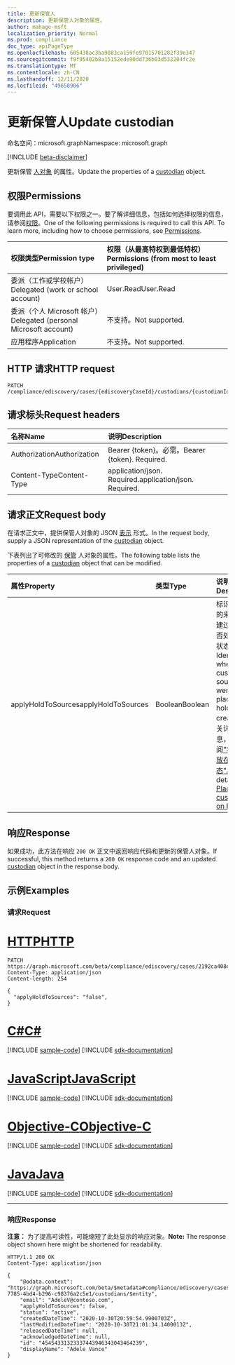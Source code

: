 ```yaml
---
title: 更新保管人
description: 更新保管人对象的属性。
author: mahage-msft
localization_priority: Normal
ms.prod: compliance
doc_type: apiPageType
ms.openlocfilehash: 605438ac3ba9883ca159fe97015701282f39e347
ms.sourcegitcommit: f9f95402b8a15152ede90dd736b03d532204fc2e
ms.translationtype: MT
ms.contentlocale: zh-CN
ms.lasthandoff: 12/11/2020
ms.locfileid: "49658906"
---
```

# <a name="update-custodian"></a><span data-ttu-id="0732d-103">更新保管人</span><span class="sxs-lookup"><span data-stu-id="0732d-103">Update custodian</span></span>

<span data-ttu-id="0732d-104">命名空间：microsoft.graph</span><span class="sxs-lookup"><span data-stu-id="0732d-104">Namespace: microsoft.graph</span></span>

[!INCLUDE [beta-disclaimer](../../includes/beta-disclaimer.md)]

<span data-ttu-id="0732d-105">更新保管 [人对象](../resources/custodian.md) 的属性。</span><span class="sxs-lookup"><span data-stu-id="0732d-105">Update the properties of a [custodian](../resources/custodian.md) object.</span></span>

## <a name="permissions"></a><span data-ttu-id="0732d-106">权限</span><span class="sxs-lookup"><span data-stu-id="0732d-106">Permissions</span></span>

<span data-ttu-id="0732d-p101">要调用此 API，需要以下权限之一。要了解详细信息，包括如何选择权限的信息，请参阅[权限](/graph/permissions-reference)。</span><span class="sxs-lookup"><span data-stu-id="0732d-p101">One of the following permissions is required to call this API. To learn more, including how to choose permissions, see [Permissions](/graph/permissions-reference).</span></span>

|<span data-ttu-id="0732d-109">权限类型</span><span class="sxs-lookup"><span data-stu-id="0732d-109">Permission type</span></span>|<span data-ttu-id="0732d-110">权限（从最高特权到最低特权）</span><span class="sxs-lookup"><span data-stu-id="0732d-110">Permissions (from most to least privileged)</span></span>|
|:---|:---|
|<span data-ttu-id="0732d-111">委派（工作或学校帐户）</span><span class="sxs-lookup"><span data-stu-id="0732d-111">Delegated (work or school account)</span></span>|<span data-ttu-id="0732d-112">User.Read</span><span class="sxs-lookup"><span data-stu-id="0732d-112">User.Read</span></span>|
|<span data-ttu-id="0732d-113">委派（个人 Microsoft 帐户）</span><span class="sxs-lookup"><span data-stu-id="0732d-113">Delegated (personal Microsoft account)</span></span>|<span data-ttu-id="0732d-114">不支持。</span><span class="sxs-lookup"><span data-stu-id="0732d-114">Not supported.</span></span>|
|<span data-ttu-id="0732d-115">应用程序</span><span class="sxs-lookup"><span data-stu-id="0732d-115">Application</span></span>|<span data-ttu-id="0732d-116">不支持。</span><span class="sxs-lookup"><span data-stu-id="0732d-116">Not supported.</span></span>|

## <a name="http-request"></a><span data-ttu-id="0732d-117">HTTP 请求</span><span class="sxs-lookup"><span data-stu-id="0732d-117">HTTP request</span></span>

<!-- {
  "blockType": "ignored"
}
-->

``` http
PATCH /compliance/ediscovery/cases/{ediscoveryCaseId}/custodians/{custodianId}
```

## <a name="request-headers"></a><span data-ttu-id="0732d-118">请求标头</span><span class="sxs-lookup"><span data-stu-id="0732d-118">Request headers</span></span>

|<span data-ttu-id="0732d-119">名称</span><span class="sxs-lookup"><span data-stu-id="0732d-119">Name</span></span>|<span data-ttu-id="0732d-120">说明</span><span class="sxs-lookup"><span data-stu-id="0732d-120">Description</span></span>|
|:---|:---|
|<span data-ttu-id="0732d-121">Authorization</span><span class="sxs-lookup"><span data-stu-id="0732d-121">Authorization</span></span>|<span data-ttu-id="0732d-p102">Bearer {token}。必需。</span><span class="sxs-lookup"><span data-stu-id="0732d-p102">Bearer {token}. Required.</span></span>|
|<span data-ttu-id="0732d-124">Content-Type</span><span class="sxs-lookup"><span data-stu-id="0732d-124">Content-Type</span></span>|<span data-ttu-id="0732d-p103">application/json. Required.</span><span class="sxs-lookup"><span data-stu-id="0732d-p103">application/json. Required.</span></span>|

## <a name="request-body"></a><span data-ttu-id="0732d-127">请求正文</span><span class="sxs-lookup"><span data-stu-id="0732d-127">Request body</span></span>

<span data-ttu-id="0732d-128">在请求正文中，提供保管人对象的 JSON [表示](../resources/custodian.md) 形式。</span><span class="sxs-lookup"><span data-stu-id="0732d-128">In the request body, supply a JSON representation of the [custodian](../resources/custodian.md) object.</span></span>

<span data-ttu-id="0732d-129">下表列出了可修改的 [保管](../resources/custodian.md) 人对象的属性。</span><span class="sxs-lookup"><span data-stu-id="0732d-129">The following table lists the properties of a [custodian](../resources/custodian.md) object that can be modified.</span></span>

|<span data-ttu-id="0732d-130">属性</span><span class="sxs-lookup"><span data-stu-id="0732d-130">Property</span></span>|<span data-ttu-id="0732d-131">类型</span><span class="sxs-lookup"><span data-stu-id="0732d-131">Type</span></span>|<span data-ttu-id="0732d-132">说明</span><span class="sxs-lookup"><span data-stu-id="0732d-132">Description</span></span>|
|:---|:---|:---|
|<span data-ttu-id="0732d-133">applyHoldToSources</span><span class="sxs-lookup"><span data-stu-id="0732d-133">applyHoldToSources</span></span>|<span data-ttu-id="0732d-134">Boolean</span><span class="sxs-lookup"><span data-stu-id="0732d-134">Boolean</span></span>|<span data-ttu-id="0732d-135">标识保管人的来源在创建过程中是否处于保留状态。</span><span class="sxs-lookup"><span data-stu-id="0732d-135">Identifies whether a custodian's sources were placed on hold during creation.</span></span> <span data-ttu-id="0732d-136">有关详细信息，请参阅["将保管人放在保留状态"。](/microsoft-365/compliance/add-custodians-to-case#step-4-place-custodians-on-hold)</span><span class="sxs-lookup"><span data-stu-id="0732d-136">For details, see [Place custodians on hold](/microsoft-365/compliance/add-custodians-to-case#step-4-place-custodians-on-hold).</span></span>|

## <a name="response"></a><span data-ttu-id="0732d-137">响应</span><span class="sxs-lookup"><span data-stu-id="0732d-137">Response</span></span>

<span data-ttu-id="0732d-138">如果成功，此方法在响应 `200 OK` 正文中返回响应代码和更新[](../resources/custodian.md)的保管人对象。</span><span class="sxs-lookup"><span data-stu-id="0732d-138">If successful, this method returns a `200 OK` response code and an updated [custodian](../resources/custodian.md) object in the response body.</span></span>

## <a name="examples"></a><span data-ttu-id="0732d-139">示例</span><span class="sxs-lookup"><span data-stu-id="0732d-139">Examples</span></span>

### <a name="request"></a><span data-ttu-id="0732d-140">请求</span><span class="sxs-lookup"><span data-stu-id="0732d-140">Request</span></span>


# <a name="http"></a>[<span data-ttu-id="0732d-141">HTTP</span><span class="sxs-lookup"><span data-stu-id="0732d-141">HTTP</span></span>](#tab/http)
<!-- {
  "blockType": "request",
  "name": "update_custodian"
}
-->

``` http
PATCH https://graph.microsoft.com/beta/compliance/ediscovery/cases/2192ca408ea2410eba3bec8ae873be6b/custodians/45454331323337443946343043464239
Content-Type: application/json
Content-length: 254

{
  "applyHoldToSources": "false",
}
```
# <a name="c"></a>[<span data-ttu-id="0732d-142">C#</span><span class="sxs-lookup"><span data-stu-id="0732d-142">C#</span></span>](#tab/csharp)
[!INCLUDE [sample-code](../includes/snippets/csharp/update-custodian-csharp-snippets.md)]
[!INCLUDE [sdk-documentation](../includes/snippets/snippets-sdk-documentation-link.md)]

# <a name="javascript"></a>[<span data-ttu-id="0732d-143">JavaScript</span><span class="sxs-lookup"><span data-stu-id="0732d-143">JavaScript</span></span>](#tab/javascript)
[!INCLUDE [sample-code](../includes/snippets/javascript/update-custodian-javascript-snippets.md)]
[!INCLUDE [sdk-documentation](../includes/snippets/snippets-sdk-documentation-link.md)]

# <a name="objective-c"></a>[<span data-ttu-id="0732d-144">Objective-C</span><span class="sxs-lookup"><span data-stu-id="0732d-144">Objective-C</span></span>](#tab/objc)
[!INCLUDE [sample-code](../includes/snippets/objc/update-custodian-objc-snippets.md)]
[!INCLUDE [sdk-documentation](../includes/snippets/snippets-sdk-documentation-link.md)]

# <a name="java"></a>[<span data-ttu-id="0732d-145">Java</span><span class="sxs-lookup"><span data-stu-id="0732d-145">Java</span></span>](#tab/java)
[!INCLUDE [sample-code](../includes/snippets/java/update-custodian-java-snippets.md)]
[!INCLUDE [sdk-documentation](../includes/snippets/snippets-sdk-documentation-link.md)]

---


### <a name="response"></a><span data-ttu-id="0732d-146">响应</span><span class="sxs-lookup"><span data-stu-id="0732d-146">Response</span></span>

<span data-ttu-id="0732d-147">**注意：** 为了提高可读性，可能缩短了此处显示的响应对象。</span><span class="sxs-lookup"><span data-stu-id="0732d-147">**Note:** The response object shown here might be shortened for readability.</span></span>
<!-- {
  "blockType": "response",
  "truncated": true,
  "@odata.type": "microsoft.graph.custodian"
}
-->

``` http
HTTP/1.1 200 OK
Content-Type: application/json

{
    "@odata.context": "https://graph.microsoft.com/beta/$metadata#compliance/ediscovery/cases/4c8f8f70-7785-4bd4-b296-c98376a2c5e1/custodians/$entity",
    "email": "AdeleV@contoso.com",
    "applyHoldToSources": false,
    "status": "active",
    "createdDateTime": "2020-10-30T20:59:54.9900703Z",
    "lastModifiedDateTime": "2020-10-30T21:01:34.1400013Z",
    "releasedDateTime": null,
    "acknowledgedDateTime": null,
    "id": "45454331323337443946343043464239",
    "displayName": "Adele Vance"
}
```
